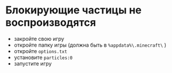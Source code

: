 # Блокирующие частицы не воспроизводятся

* закройте свою игру
* откройте папку игры \(должна быть в `%appdata%\.minecraft\` \)
* откройте `options.txt`
* установите `particles:0`
* запустите игру

